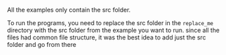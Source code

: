 All the examples only contain the src folder.

To run the programs, you need to replace the src folder in the `replace_me` directory with the src folder from the example you want to run.
since all the files had common file structure, it was the best idea to add just the src folder and go from there